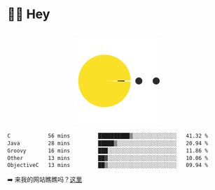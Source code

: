 
# 👋🏻 Hey
<div align="center">
	<br>
	<img src="https://raw.githubusercontent.com/Aniket965/Aniket965/master/pacman.svg?sanitize=true" width="200" height="200">
	<br>
</div>

<!--START_SECTION:waka-->

```txt
C            56 mins         ██████████▒░░░░░░░░░░░░░░   41.32 %
Java         28 mins         █████▒░░░░░░░░░░░░░░░░░░░   20.94 %
Groovy       16 mins         ███░░░░░░░░░░░░░░░░░░░░░░   11.86 %
Other        13 mins         ██▓░░░░░░░░░░░░░░░░░░░░░░   10.06 %
ObjectiveC   13 mins         ██▒░░░░░░░░░░░░░░░░░░░░░░   09.94 %
```

<!--END_SECTION:waka-->

 ➡️  来我的网站瞧瞧吗？[这里](https://www.shaolongfei.com)

